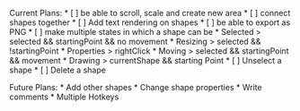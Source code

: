 Current Plans:
    * [ ] be able to scroll, scale and create new area
    * [ ] connect shapes together
    * [ ] Add text rendering on shapes
    * [ ] be able to export as PNG
    * [ ] make multiple states in which a shape can be
        * Selected > selected && startingPoint && no movement
        * Resizing > selected && !startingPoint
        * Properties > rightClick
        * Moving > selected && startingPoint && movement
        * Drawing > currentShape && starting Point
    * [ ] Unselect a shape
    * [ ] Delete a shape

Future Plans:
    * Add other shapes
    * Change shape properties
    * Write comments
    * Multiple Hotkeys
